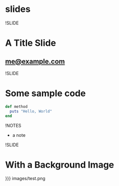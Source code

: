 # slides

!SLIDE

# A Title Slide

## me@example.com

!SLIDE

# Some sample code

``` ruby
def method
  puts "Hello, World"
end
```

!NOTES

 * a note

!SLIDE

# With a Background Image

}}} images/test.png